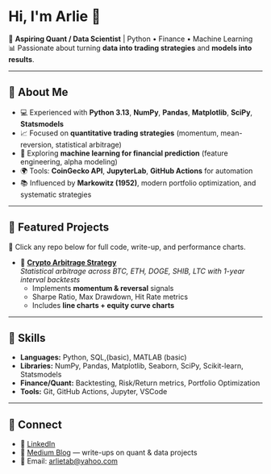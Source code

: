 # Hi, I'm Arlie 👋

🎯 **Aspiring Quant / Data Scientist** | Python • Finance • Machine Learning  
📊 Passionate about turning **data into trading strategies** and **models into results**.  

---

## 🔹 About Me
- 💻 Experienced with **Python 3.13**, **NumPy**, **Pandas**, **Matplotlib**, **SciPy**, **Statsmodels**  
- 📈 Focused on **quantitative trading strategies** (momentum, mean-reversion, statistical arbitrage)  
- 🤖 Exploring **machine learning for financial prediction** (feature engineering, alpha modeling)  
- 🌍 Tools: **CoinGecko API**, **JupyterLab**, **GitHub Actions** for automation  
- 📚 Influenced by **Markowitz (1952)**, modern portfolio optimization, and systematic strategies  

---

## 🔹 Featured Projects
🔗 Click any repo below for full code, write-up, and performance charts.  

- 📌 [**Crypto Arbitrage Strategy**](https://github.com/arliebaldwin/crypto-arbitrage)  
  *Statistical arbitrage across BTC, ETH, DOGE, SHIB, LTC with 1-year interval backtests*  
  - Implements **momentum & reversal** signals  
  - Sharpe Ratio, Max Drawdown, Hit Rate metrics  
  - Includes **line charts + equity curve charts**  


---

## 🔹 Skills
- **Languages:** Python, SQL,(basic), MATLAB (basic)  
- **Libraries:** NumPy, Pandas, Matplotlib, Seaborn, SciPy, Scikit-learn, Statsmodels  
- **Finance/Quant:** Backtesting, Risk/Return metrics, Portfolio Optimization  
- **Tools:** Git, GitHub Actions, Jupyter, VSCode  

---

## 🔹 Connect
- 💼 [LinkedIn](https://linkedin.com/in/aibaldwin)  
- 📝 [Medium Blog](https://medium.com/@arliebaldwin) — write-ups on quant & data projects  
- 📧 Email: arlietab@yahoo.com 



